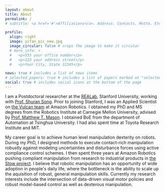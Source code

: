 ```yaml
---
layout: about
title: About
permalink: /
# subtitle: <a href='#'>Affiliations</a>. Address. Contacts. Motto. Etc.

profile:
  align: right
  image: yifan_pic_new.jpg
  image_circular: false # crops the image to make it circular
  # more_info: >
  #   <p>555 your office number</p>
  #   <p>123 your address street</p>
  #   <p>Your City, State 12345</p>

news: true # includes a list of news items
# selected_papers: true # includes a list of papers marked as "selected={true}"
social: true # includes social icons at the bottom of the page
---
```


I am a Postdoctoral researcher at the [REALab](https://real.stanford.edu/), Stanford University, working with [Prof. Shuran Song](https://shurans.github.io/). Prior to joining Stanford, I was an Applied Scientist on [the Vulcan team](https://www.amazon.science/blog/how-amazons-vulcan-robots-use-touch-to-plan-and-execute-motions?utm_campaign=how-amazons-vulcan-robots-use-touch-to-plan-and-execute-motions&utm_medium=organic-asw&utm_source=linkedin&utm_content=2025-05-09-how-amazons-vulcan-robots-use-touch-to-plan-and-execute-motions&utm_term=2025-may) at Amazon Robotics. I obtained my PhD and MS degrees from the Robotics Institute at Carnegie Mellon University, advised by [Prof. Matthew T. Mason](https://www.cs.cmu.edu/~mason/). I obtained BoE from the department of Automation at Tsinghua University. I had also spent time at Toyota Research Institute and MIT.

My career goal is to achieve human level manipulation dexterity on robots. During my PhD, I designed methods to execute contact-rich manipulation robustly against modeling uncertainties and disturbance forces using active compliance control schemes. I then spent three years at Amazon Robotics pushing compliant manipulation from research to industrial products in [the Stow project](https://www.amazon.science/latest-news/how-amazon-robotics-researchers-are-solving-a-beautiful-problem).
I believe that robotic manipulation has an opportunity of wide adoption in people's daily life, where the bottleneck is the ability to scale up the aquisition of robust, general manipulation skills. Currently my research interests include the intersection of data-driven visual motor policies and robust model-based control as well as dexterous manipulation.
